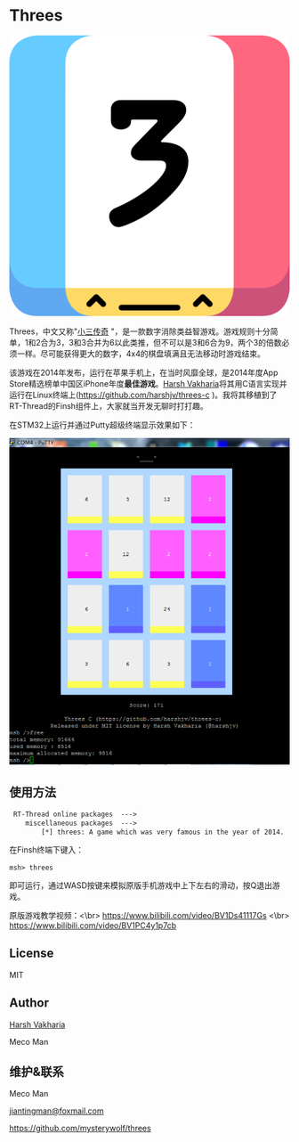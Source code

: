 # Threes

<img src="logo.png" alt="logo" style="zoom:50%;" />

Threes，中文又称"[小三传奇](https://baike.baidu.com/item/threes/13028347?fromtitle=%E5%B0%8F%E4%B8%89%E4%BC%A0%E5%A5%87&fromid=13027222) "，是一款数字消除类益智游戏。游戏规则十分简单，1和2合为3，3和3合并为6以此类推，但不可以是3和6合为9，两个3的倍数必须一样。尽可能获得更大的数字，4x4的棋盘填满且无法移动时游戏结束。

该游戏在2014年发布，运行在苹果手机上，在当时风靡全球，是2014年度App Store精选榜单中国区iPhone年度**最佳游戏**。[Harsh Vakharia](https://twitter.com/harshjv)将其用C语言实现并运行在Linux终端上(https://github.com/harshjv/threes-c )。我将其移植到了RT-Thread的Finsh组件上，大家就当开发无聊时打打趣。

在STM32上运行并通过Putty超级终端显示效果如下：

![putty](putty.png)

## 使用方法

```
 RT-Thread online packages  --->
    miscellaneous packages  --->
        [*] threes: A game which was very famous in the year of 2014.
```


在Finsh终端下键入：

```shell
msh> threes
```

即可运行，通过WASD按键来模拟原版手机游戏中上下左右的滑动，按Q退出游戏。

原版游戏教学视频：<\br>
https://www.bilibili.com/video/BV1Ds41117Gs <\br>
https://www.bilibili.com/video/BV1PC4y1p7cb 


## License

MIT


## Author

[Harsh Vakharia](https://twitter.com/harshjv)

Meco Man



## 维护&联系

Meco Man

jiantingman@foxmail.com

https://github.com/mysterywolf/threes
